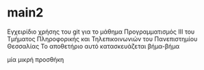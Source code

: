 # main2
Εγχειρίδιο χρήσης του git για το μάθημα Προγραμματισμός ΙΙΙ του Τμήματος Πληροφορικής και Τηλεπικοινωνιών του Πανεπιστημίου Θεσσαλίας
Το αποθετήριο αυτό κατασκευάζεται βήμα-βήμα

μία μικρή προσθήκη
